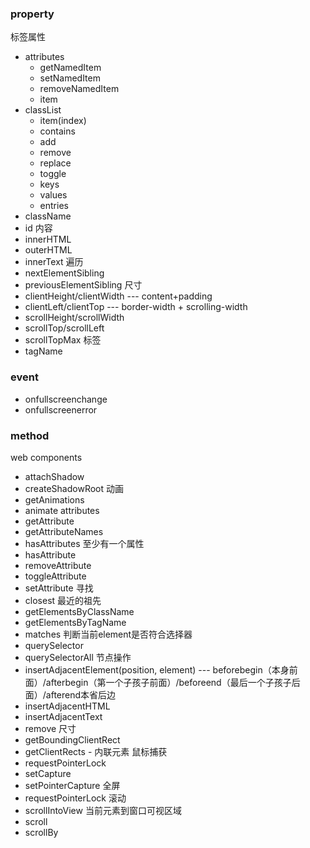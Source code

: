 ### property
标签属性
- attributes
    - getNamedItem
    - setNamedItem
    - removeNamedItem
    - item
- classList
    - item(index)
    - contains
    - add
    - remove
    - replace
    - toggle
    - keys
    - values
    - entries
- className
- id
内容
- innerHTML
- outerHTML
- innerText
遍历
- nextElementSibling
- previousElementSibling 
尺寸
- clientHeight/clientWidth --- content+padding
- clientLeft/clientTop --- border-width + scrolling-width
- scrollHeight/scrollWidth
- scrollTop/scrollLeft
- scrollTopMax
标签
- tagName
### event
- onfullscreenchange
- onfullscreenerror
### method
web components
- attachShadow
- createShadowRoot
动画
- getAnimations
- animate
attributes
- getAttribute
- getAttributeNames
- hasAttributes 至少有一个属性
- hasAttribute
- removeAttribute
- toggleAttribute
- setAttribute
寻找
- closest 最近的祖先
- getElementsByClassName
- getElementsByTagName
- matches 判断当前element是否符合选择器
- querySelector
- querySelectorAll
节点操作
- insertAdjacentElement(position, element) --- beforebegin（本身前面）/afterbegin（第一个子孩子前面）/beforeend（最后一个子孩子后面）/afterend本省后边
- insertAdjacentHTML
- insertAdjacentText
- remove
尺寸
- getBoundingClientRect
- getClientRects - 内联元素
鼠标捕获
- requestPointerLock
- setCapture
- setPointerCapture
全屏
- requestPointerLock
滚动
- scrollIntoView 当前元素到窗口可视区域
- scroll
- scrollBy